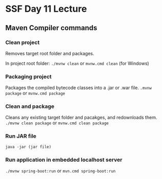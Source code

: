 # SSF Day 11 Lecture

## Maven Compiler commands
### Clean project
Removes target root folder and packages. 

In project root folder:
`./mvnw clean` or `mvnw.cmd clean` (for Windows)

### Packaging project
Packages the compiled bytecode classes into a .jar or .war file. 
`.mvnw package` or `mvnw.cmd package`

### Clean and package
Cleans any existing target folder and pacakges, and redownloads them. 
`./mvnw clean package` or `mvnw.cmd clean package`

### Run JAR file
`java -jar (jar file)`

### Run application in embedded localhost server
`./mvnw spring-boot:run` or `mvn.cmd spring-boot:run`